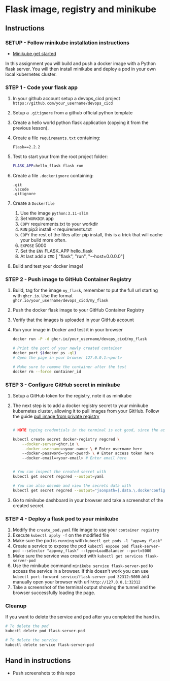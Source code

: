 # Flask image, registry and minikube

## Instructions

### SETUP - Follow minikube installation instructions

* [Minikube get started](https://minikube.sigs.k8s.io/docs/start/)

In this assignment you will build and push a docker image with a Python flask server. You will then install minikube and deploy a pod in your own local kubernetes cluster.

### STEP 1 - Code your flask app

1. In your github account setup a devops_cicd project `https://github.com/your_username/devops_cicd`
2. Setup a `.gitignore` from a github official python template
3. Create a hello world python flask application (copying it from the previous lesson).
4. Create a file `requirements.txt` containing:

    ```text
    Flask==2.2.2
    ```

5. Test to start your from the root project folder:

    ```bash
    FLASK_APP=hello_flask flask run
    ```

6. Create a file `.dockerignore` containing:

    ```text
    .git
    .vscode
    .gitignore
    ```

7. Create a `Dockerfile`
    1. Use the image `python:3.11-slim`
    2. Set `WORKDIR` app
    3. `COPY` requirements.txt to your workdir
    4. `RUN` pip3 install -r requirements.txt
    5. `COPY` the rest of the files after pip install, this is a trick that will cache your build more often.
    6. `EXPOSE` 5000
    7. Set the `ENV` FLASK_APP hello_flask
    8. At last add a `CMD` [ "flask", "run", "--host=0.0.0.0"]

8. Build and test your docker image!

### STEP 2 - Push image to GitHub Container Registry

1. Build, tag for the image `my_flask`, remember to put the full url starting with `ghcr.io`. Use the format `ghcr.io/your_username/devops_cicd/my_flask`
2. Push the docker flask image to your GitHub Container Registry
3. Verify that the images is uploaded in your GitHub account
4. Run your image in Docker and test it in your browser

    ```bash
    docker run -P -d ghcr.io/your_username/devops_cicd/my_flask

    # Print the port of your newly created container
    docker port $(docker ps -ql)
    # Open the page in your browser 127.0.0.1:<port>

    # Make sure to remove the container after the test
    docker rm --force container_id
    ```

### STEP 3 - Configure GitHub secret in minikube

1. Setup a GitHub token for the registry, note it as minikube
2. The next step is to add a docker registry secret to your minikube kubernetes cluster, allowing it to pull images from your GitHub. Follow the guide [pull image from private registry](https://kubernetes.io/docs/tasks/configure-pod-container/pull-image-private-registry/#create-a-secret-by-providing-credentials-on-the-command-line)

    ```bash

    # NOTE typing credentials in the terminal is not good, since the access token can be retrieved e.g from history, the guide has another method "Create a Secret based on existing Docker credentials" that could be used on some setups. You can also set a space before the command.

    kubectl create secret docker-registry regcred \
        --docker-server=ghcr.io \
        --docker-username=<your-name> \ # Enter username here
        --docker-password=<your-pword> \ # Enter access token here
        --docker-email=<your-email> # Enter email here


    # You can inspect the created secret with
    kubectl get secret regcred --output=yaml

    # You can also decode and view the secrets data with
    kubectl get secret regcred --output="jsonpath={.data.\.dockerconfigjson}" | base64 --decode
    ```

3. Go to minikube dashboard in your browser and take a screenshot of the created secret.

### STEP 4 - Deploy a flask pod to your minikube

1. Modify the `create_pod.yaml` file image to use your `container registry`
2. Execute `kubectl apply -f` on the modified file
3. Make sure the pod is `running` with `kubectl get pods -l "app=my_flask"`
4. Create a service to expose the pod `kubectl expose pod flask-server-pod --selector "app=my_flask" --type=LoadBalancer --port=5000`
5. Make sure the service was created with `kubectl get services flask-server-pod`
6. Use the minikube command `minikube service flask-server-pod` to access the service in a browser. If this doesn't work you can use `kubectl port-forward service/flask-server-pod 32312:5000` and manually open your browser with url `http://127.0.0.1:32312`
7. Take a screenshot of the terminal output showing the tunnel and the browser successfully loading the page.

### Cleanup

If you want to delete the service and pod after you completed the hand in.

```bash
# To delete the pod
kubectl delete pod flask-server-pod

# To delete the service
kubectl delete service flask-server-pod
```

## Hand in instructions

* Push screenshots to this repo
